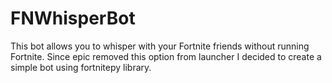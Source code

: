 # FNWhisperBot
This bot allows you to whisper with your Fortnite friends without running Fortnite. Since epic removed this option from launcher I decided to create a simple bot using fortnitepy library.
